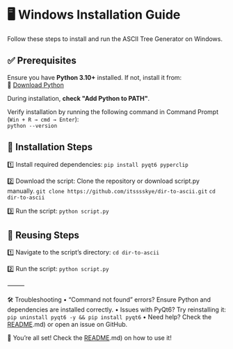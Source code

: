 # 🖥 Windows Installation Guide  

Follow these steps to install and run the ASCII Tree Generator on Windows.  

## ✅ Prerequisites  

Ensure you have **Python 3.10+** installed. If not, install it from:  
🔗 [Download Python](https://www.python.org/downloads/)  

During installation, **check "Add Python to PATH"**.  

Verify installation by running the following command in Command Prompt (`Win + R → cmd → Enter`):  
```python --version```

## 🔧 Installation Steps

1️⃣ Install required dependencies:
```pip install pyqt6 pyperclip```

2️⃣ Download the script:
Clone the repository or download script.py manually.
```git clone https://github.com/itsssskye/dir-to-ascii.git```
```cd dir-to-ascii```

3️⃣ Run the script:
```python script.py```

## 🔄 Reusing Steps

1️⃣ Navigate to the script’s directory:
```cd dir-to-ascii```

2️⃣ Run the script:
```python script.py```

⸻

🛠 Troubleshooting
	•	“Command not found” errors? Ensure Python and dependencies are installed correctly.
	•	Issues with PyQt6? Try reinstalling it:
            ```pip uninstall pyqt6 -y && pip install pyqt6```
	•	Need help? Check the [README](README).md) or open an issue on GitHub.

🎉 You’re all set! Check the [README](README).md) on how to use it!